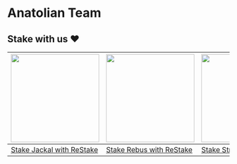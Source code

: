 # Anatolian Team

## Stake with us ❤️

| <a href="https://restake.app/jackal/jklvaloper1qhm6hucmshaz6s3mdyl8jje9ryk7t5uxgxy6w8" target="_blank" rel="noreferrer noopener"><img src="https://user-images.githubusercontent.com/102043225/201808251-3ff3597b-6503-48a9-b525-c43f34ae1303.png" width="200" height="200"></a> | <a href="https://restake.app/rebus/rebusvaloper183hv37en2dayslgf03zfr57crtjrchuazwm9h9" target="_blank" rel="noreferrer noopener"><img src="https://user-images.githubusercontent.com/102043225/201808363-b13d8438-3bd6-43bc-aaf7-7e7bcbd95e47.png" width="200" height="200"></a> | <a href="https://restake.app/stride/stridevaloper1ehmnl9jdf2hnj78va888gtpz9e3d4g4ll3wthh" target="_blank" rel="noreferrer noopener"><img src="https://user-images.githubusercontent.com/102043225/201808384-a74a8244-a1dd-4293-a261-afa32906a6bb.png" width="200" height="200"></a> |
| ------------ | ------------ | ------------ |
| <a href="https://restake.app/jackal/jklvaloper1qhm6hucmshaz6s3mdyl8jje9ryk7t5uxgxy6w8" target="_blank" rel="noreferrer noopener">Stake Jackal with ReStake</a> | <a href="https://restake.app/rebus/rebusvaloper183hv37en2dayslgf03zfr57crtjrchuazwm9h9" target="_blank" rel="noreferrer noopener">Stake Rebus with ReStake</a> | <a href="https://restake.app/stride/stridevaloper1ehmnl9jdf2hnj78va888gtpz9e3d4g4ll3wthh" target="_blank" rel="noreferrer noopener">Stake Stride with ReStake</a> |
